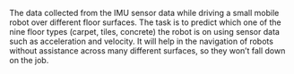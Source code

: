 The data collected from the IMU sensor data while driving a small mobile robot over different floor surfaces. 
The task is to predict which one of the nine floor types (carpet, tiles, concrete) the robot is on using sensor data such as acceleration and velocity. 
It will help in the navigation of robots without assistance across many different surfaces, so they won’t fall down on the job.
